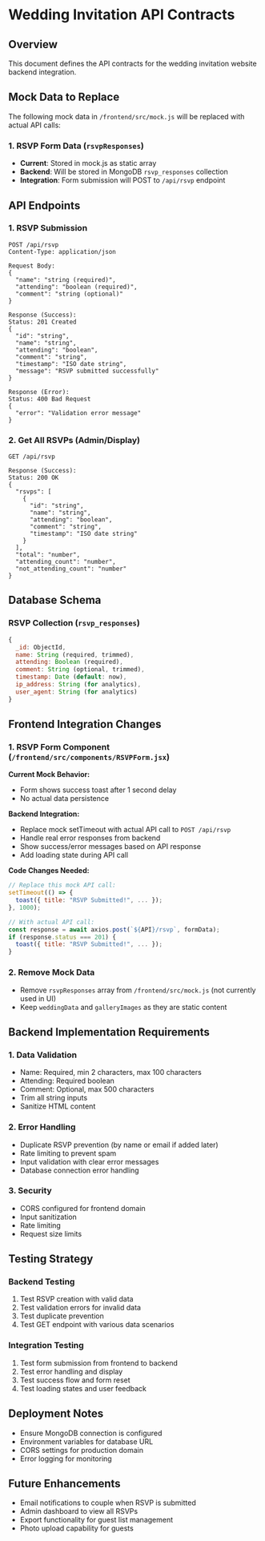 # Wedding Invitation API Contracts

## Overview
This document defines the API contracts for the wedding invitation website backend integration.

## Mock Data to Replace
The following mock data in `/frontend/src/mock.js` will be replaced with actual API calls:

### 1. RSVP Form Data (`rsvpResponses`)
- **Current**: Stored in mock.js as static array
- **Backend**: Will be stored in MongoDB `rsvp_responses` collection
- **Integration**: Form submission will POST to `/api/rsvp` endpoint

## API Endpoints

### 1. RSVP Submission
```
POST /api/rsvp
Content-Type: application/json

Request Body:
{
  "name": "string (required)",
  "attending": "boolean (required)",
  "comment": "string (optional)"
}

Response (Success):
Status: 201 Created
{
  "id": "string",
  "name": "string",
  "attending": "boolean",
  "comment": "string",
  "timestamp": "ISO date string",
  "message": "RSVP submitted successfully"
}

Response (Error):
Status: 400 Bad Request
{
  "error": "Validation error message"
}
```

### 2. Get All RSVPs (Admin/Display)
```
GET /api/rsvp

Response (Success):
Status: 200 OK
{
  "rsvps": [
    {
      "id": "string",
      "name": "string",
      "attending": "boolean",
      "comment": "string",
      "timestamp": "ISO date string"
    }
  ],
  "total": "number",
  "attending_count": "number",
  "not_attending_count": "number"
}
```

## Database Schema

### RSVP Collection (`rsvp_responses`)
```javascript
{
  _id: ObjectId,
  name: String (required, trimmed),
  attending: Boolean (required),
  comment: String (optional, trimmed),
  timestamp: Date (default: now),
  ip_address: String (for analytics),
  user_agent: String (for analytics)
}
```

## Frontend Integration Changes

### 1. RSVP Form Component (`/frontend/src/components/RSVPForm.jsx`)
**Current Mock Behavior:**
- Form shows success toast after 1 second delay
- No actual data persistence

**Backend Integration:**
- Replace mock setTimeout with actual API call to `POST /api/rsvp`
- Handle real error responses from backend
- Show success/error messages based on API response
- Add loading state during API call

**Code Changes Needed:**
```javascript
// Replace this mock API call:
setTimeout(() => {
  toast({ title: "RSVP Submitted!", ... });
}, 1000);

// With actual API call:
const response = await axios.post(`${API}/rsvp`, formData);
if (response.status === 201) {
  toast({ title: "RSVP Submitted!", ... });
}
```

### 2. Remove Mock Data
- Remove `rsvpResponses` array from `/frontend/src/mock.js` (not currently used in UI)
- Keep `weddingData` and `galleryImages` as they are static content

## Backend Implementation Requirements

### 1. Data Validation
- Name: Required, min 2 characters, max 100 characters
- Attending: Required boolean
- Comment: Optional, max 500 characters
- Trim all string inputs
- Sanitize HTML content

### 2. Error Handling
- Duplicate RSVP prevention (by name or email if added later)
- Rate limiting to prevent spam
- Input validation with clear error messages
- Database connection error handling

### 3. Security
- CORS configured for frontend domain
- Input sanitization
- Rate limiting
- Request size limits

## Testing Strategy

### Backend Testing
1. Test RSVP creation with valid data
2. Test validation errors for invalid data
3. Test duplicate prevention
4. Test GET endpoint with various data scenarios

### Integration Testing
1. Test form submission from frontend to backend
2. Test error handling and display
3. Test success flow and form reset
4. Test loading states and user feedback

## Deployment Notes
- Ensure MongoDB connection is configured
- Environment variables for database URL
- CORS settings for production domain
- Error logging for monitoring

## Future Enhancements
- Email notifications to couple when RSVP is submitted
- Admin dashboard to view all RSVPs
- Export functionality for guest list management
- Photo upload capability for guests